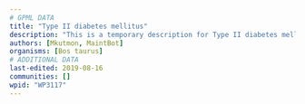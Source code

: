 ```yaml
---
# GPML DATA
title: "Type II diabetes mellitus"
description: "This is a temporary description for Type II diabetes mellitus"
authors: [Mkutmon, MaintBot]
organisms: [Bos taurus]
# ADDITIONAL DATA
last-edited: 2019-08-16
communities: []
wpid: "WP3117"
---
```

